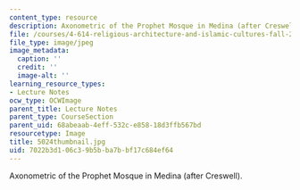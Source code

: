 ```yaml
---
content_type: resource
description: Axonometric of the Prophet Mosque in Medina (after Creswell).
file: /courses/4-614-religious-architecture-and-islamic-cultures-fall-2002/7022b3d106c39b5bba7bbf17c684ef64_5024thumbnail.jpg
file_type: image/jpeg
image_metadata:
  caption: ''
  credit: ''
  image-alt: ''
learning_resource_types:
- Lecture Notes
ocw_type: OCWImage
parent_title: Lecture Notes
parent_type: CourseSection
parent_uid: 68abeaab-4eff-532c-e858-18d3ffb567bd
resourcetype: Image
title: 5024thumbnail.jpg
uid: 7022b3d1-06c3-9b5b-ba7b-bf17c684ef64
---
```

Axonometric of the Prophet Mosque in Medina (after Creswell).

